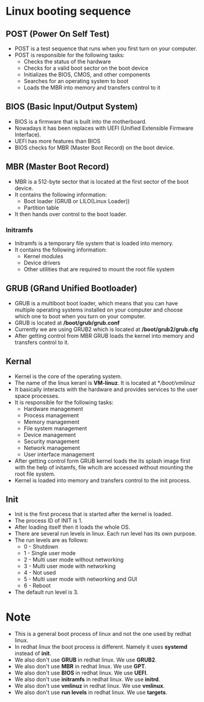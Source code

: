 # Linux booting sequence
## POST (Power On Self Test)
- POST is a test sequence that runs when you first turn on your computer.
- POST is responsible for the following tasks:
  - Checks the status of the hardware
  - Checks for a valid boot sector on the boot device
  - Initializes the BIOS, CMOS, and other components
  - Searches for an operating system to boot
  - Loads the MBR into memory and transfers control to it

## BIOS (Basic Input/Output System)
- BIOS is a firmware that is built into the motherboard.
- Nowadays it has been replaces with UEFI (Unified Extensible Firmware Interface).
- UEFI has more features than BIOS
- BIOS checks for MBR (Master Boot Record) on the boot device.

## MBR (Master Boot Record)
- MBR is a 512-byte sector that is located at the first sector of the boot device.
- It contains the following information:
  - Boot loader (GRUB or LILO(Linux Loader))
  - Partition table
- It then hands over control to the boot loader.

### Initramfs
- Initramfs is a temporary file system that is loaded into memory.
- It contains the following information:
  - Kernel modules
  - Device drivers
  - Other utilities that are required to mount the root file system

## GRUB (GRand Unified Bootloader)
- GRUB is a multiboot boot loader, which means that you can have multiple operating systems installed on your computer and choose which one to boot when you turn on your computer.
- GRUB is located at **/boot/grub/grub.conf**
- Currently we are using GRUB2 which is located at **/boot/grub2/grub.cfg**
- After getting control from MBR GRUB loads the kernel into memory and transfers control to it.

## Kernal
- Kernel is the core of the operating system.
- The name of the linux keranl is **VM-linuz**. It is located at **/boot/vmlinuz*
- It basically interacts with the hardware and provides services to the user space processes.
- It is responsible for the following tasks:
  - Hardware management
  - Process management
  - Memory management
  - File system management
  - Device management
  - Security management
  - Network management
  - User interface management
- After getting control form GRUB kernel loads the its splash image first with the help of initamfs, file whcih are accessed without mounting the root file system.
- Kernel is loaded into memory and transfers control to the init process.

## Init
- Init is the first process that is started after the kernel is loaded.
- The process ID of INIT is 1.
- After loading itself then it loads the whole OS.
- There are several run levels in linux. Each run level has its own purpose.
- The run levels are as follows:
  - 0 - Shutdown
  - 1 - Single user mode
  - 2 - Multi user mode without networking
  - 3 - Multi user mode with networking
  - 4 - Not used
  - 5 - Multi user mode with networking and GUI
  - 6 - Reboot
- The default run level is 3.

# Note
- This is a general boot process of linux and not the one used by redhat linux.
- In redhat linux the boot process is different. Namely it uses **systemd** instead of **init**.
- We also don't use **GRUB** in redhat linux. We use **GRUB2**.
- We also don't use **MBR** in redhat linux. We use **GPT**.
- We also don't use **BIOS** in redhat linux. We use **UEFI**.
- We also don't use **initramfs** in redhat linux. We use **initrd**.
- We also don't use **vmlinuz** in redhat linux. We use **vmlinux**.
- We also don't use **run levels** in redhat linux. We use **targets**.
